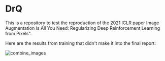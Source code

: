 # DrQ
This is a repository to test the reproduction of the 2021 ICLR paper Image Augmentation Is All You Need: Regularizing Deep Reinforcement Learning from Pixels".


Here are the results from training that didn't make it into the final report:

![combine_images](https://user-images.githubusercontent.com/41129056/236246866-f104a3ff-ced4-479d-8dbc-f28c7666f655.jpg)
